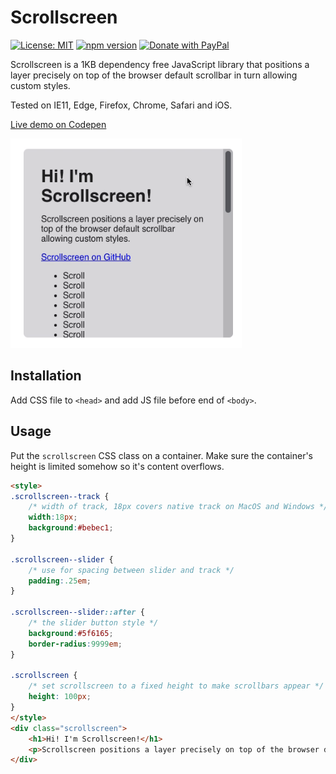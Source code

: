 # Scrollscreen

[![License: MIT](https://img.shields.io/badge/license-MIT-blue.svg)](https://github.com/rikschennink/scrollscreen/blob/gh-pages/LICENSE)
[![npm version](https://badge.fury.io/js/scrollscreen.svg)](https://badge.fury.io/js/scrollscreen)
[![Donate with PayPal](https://img.shields.io/badge/donate-PayPal.me-pink.svg)](https://www.paypal.me/rikschennink/5)

Scrollscreen is a 1KB dependency free JavaScript library that positions a layer precisely on top of the browser default scrollbar in turn allowing custom styles.

Tested on IE11, Edge, Firefox, Chrome, Safari and iOS.

[Live demo on Codepen](https://codepen.io/rikschennink/details/BqZeRj/)

<img src="https://github.com/rikschennink/scrollscreen/blob/master/demo.gif?raw=true" width="370" alt=""/>

## Installation

Add CSS file to `<head>` and add JS file before end of `<body>`.


## Usage

Put the `scrollscreen` CSS class on a container. Make sure the container's height is limited somehow so it's content overflows.

```html
<style>
.scrollscreen--track {
    /* width of track, 18px covers native track on MacOS and Windows */
    width:18px;
    background:#bebec1;
}

.scrollscreen--slider {
    /* use for spacing between slider and track */
    padding:.25em;
}

.scrollscreen--slider::after {
    /* the slider button style */
    background:#5f6165;
    border-radius:9999em;
}
    
.scrollscreen {
    /* set scrollscreen to a fixed height to make scrollbars appear */
    height: 100px;
}
</style>
<div class="scrollscreen">
    <h1>Hi! I'm Scrollscreen!</h1>
    <p>Scrollscreen positions a layer precisely on top of the browser default scrollbar allowing custom styles.</p>
</div>
```
